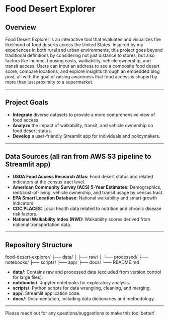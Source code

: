 # Food Desert Explorer

## Overview

Food Desert Explorer is an interactive tool that evaluates and visualizes the likelihood of food deserts across the United States. Inspired by my experiences in both rural and urban environments, this project goes beyond traditional definitions by considering not just distance to stores, but also factors like income, housing costs, walkability, vehicle ownership, and transit access. Users can input an address to see a composite food desert score, compare locations, and explore insights through an embedded blog post, all with the goal of raising awareness that food access is shaped by more than just proximity to a supermarket.

---

## Project Goals

- **Integrate** diverse datasets to provide a more comprehensive view of food access.
- **Analyze** the impact of walkability, transit, and vehicle ownership on food desert status.
- **Develop** a user-friendly Streamlit app for individuals and policymakers.

---

## Data Sources (all ran from AWS S3 pipeline to Streamlit app)

- **USDA Food Access Research Atlas:** Food desert status and related indicators at the census tract level.
- **American Community Survey (ACS) 5-Year Estimates:** Demographics, rent/cost-of-living, vehicle ownership, and transit usage by census tract.
- **EPA Smart Location Database:** National walkability and smart growth indicators.
- **CDC PLACES:** Local health data related to nutrition and chronic disease risk factors.
- **National Walkability Index (NWI):** Walkability scores derived from national transportation data.

---

## Repository Structure

food-desert-explorer/
├── data/
│ ├── raw/
│ └── processed/
├── notebooks/
├── scripts/
├── app/
├── docs/
└── README.md

- **data/**: Contains raw and processed data (excluded from version control for large files).
- **notebooks/**: Jupyter notebooks for exploratory analysis.
- **scripts/**: Python scripts for data wrangling, cleaning, and merging.
- **app/**: Streamlit application code.
- **docs/**: Documentation, including data dictionaries and methodology.

---

Please reach out for any questions/suggestions to make this tool better!

